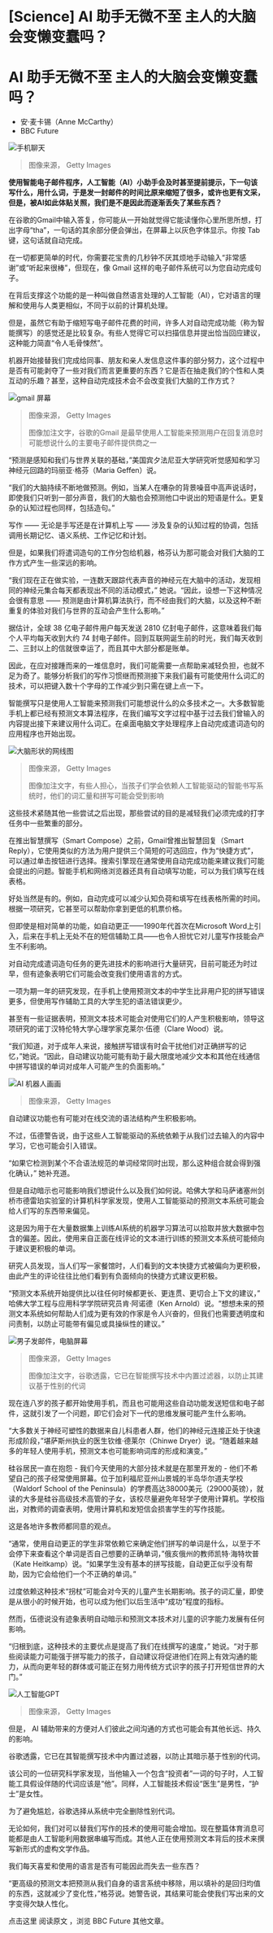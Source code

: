 # [Science] AI 助手无微不至 主人的大脑会变懒变蠢吗？

#  AI 助手无微不至 主人的大脑会变懒变蠢吗？

  * 安·麦卡锡（Anne McCarthy） 
  * BBC Future 


![手机聊天](_128830008_bd075096-8b2b-40d5-b991-f1a45daa552c.jpg)

> 图像来源，  Getty Images

**使用智能电子邮件程序，人工智能（AI）小助手会及时甚至提前提示，下一句该写什么，用什么词，于是发一封邮件的时间比原来缩短了很多，或许也更有文采，但是，被AI如此体贴关照，我们是不是因此而逐渐丢失了某些东西？**

在谷歌的Gmail中输入答复，你可能从一开始就觉得它能读懂你心里所思所想，打出字母“tha”，一句话的其余部分便会弹出，在屏幕上以灰色字体显示。你按 Tab 键，这句话就自动完成。

在一切都更简单的时代，你需要花宝贵的几秒钟不厌其烦地手动输入“非常感谢”或“听起来很棒”，但现在，像 Gmail 这样的电子邮件系统可以为您自动完成句子。

在背后支撑这个功能的是一种叫做自然语言处理的人工智能（AI），它对语言的理解和使用与人类更相似，不同于以前的计算机处理。

但是，虽然它有助于缩短写电子邮件花费的时间，许多人对自动完成功能（称为智能撰写）的感觉还是比较复杂。有些人觉得它可以扫描信息并提出恰当回应建议，这种能力简直“令人毛骨悚然”。

机器开始接替我们完成给同事、朋友和亲人发信息这件事的部分努力，这个过程中是否有可能剥夺了一些对我们而言更重要的东西？它是否在抽走我们的个性和人类互动的乐趣？甚至，这种自动完成技术会不会改变我们大脑的工作方式？

![gmail 屏幕](_128830012_5d626091-6469-4b1d-8964-3fdd61dba9c4.jpg)

> 图像来源，  Getty Images
>
> 图像加注文字，谷歌的Gmail 是最早使用人工智能来预测用户在回复消息时可能想说什么的主要电子邮件提供商之一

“预测是感知和我们与世界关联的基础，”美国宾夕法尼亚大学研究听觉感知和学习神经元回路的玛丽亚·格芬（Maria Geffen）说。

“我们的大脑持续不断地做预测。例如，当某人在嘈杂的背景噪音中高声说话时，即使我们只听到一部分声音，我们的大脑也会预测他口中说出的短语是什么。更复杂的认知过程也同样，包括造句。”

写作 —— 无论是手写还是在计算机上写 —— 涉及复杂的认知过程的协调，包括调用长期记忆、语义系统、工作记忆和计划。

但是，如果我们将遣词造句的工作分包给机器，格芬认为那可能会对我们大脑的工作方式产生一些深远的影响。

“我们现在正在做实验，一连数天跟踪代表声音的神经元在大脑中的活动，发现相同的神经元集合每天都表现出不同的活动模式，” 她说。“因此，设想一下这种情况会很有意思 —— 预测是由计算机算法执行，而不经由我们的大脑，以及这种不断重复的体验对我们与世界的互动会产生什么影响。”

据估计，全球 38 亿电子邮件用户每天发送 2810 亿封电子邮件，这意味着我们每个人平均每天收到大约 74 封电子邮件。回到互联网诞生前的时光，我们每天收到二、三封以上的信就很幸运了，而且其中大部分都是账单。

因此，在应对接踵而来的一堆信息时，我们可能需要一点帮助来减轻负担，也就不足为奇了。能够分析我们的写作习惯继而预测接下来我们最有可能使用什么词汇的技术，可以把键入数十个字母的工作减少到只需在键上点一下。

智能撰写只是使用人工智能来预测我们可能想说什么的众多技术之一。大多数智能手机上都已经有预测文本算法程序，在我们编写文字过程中基于过去我们曾输入的内容提出接下来建议用什么词汇。在桌面电脑文字处理程序上自动完成遣词造句的应用程序也开始出现。

![大脑形状的网线图](_128830010_df082f4a-59f4-45c4-a917-e0757a9cadf5.jpg)

> 图像来源，  Getty Images
>
> 图像加注文字，有些人担心，当孩子们学会依赖人工智能驱动的智能书写系统时，他们的词汇量和拼写可能会受到影响

这些技术紧随其他一些尝试之后出现，那些尝试的目的是减轻我们必须完成的打字任务中一些繁重的部分。

在推出智慧撰写（Smart Compose）之前，Gmail曾推出智慧回复（Smart Reply），它使用类似的方法为用户提供三个简短的可选回应，作为“快捷方式”，可以通过单击按钮进行选择。搜索引擎现在通常使用自动完成功能来建议我们可能会提出的问题。智能手机和网络浏览器还具有自动填写功能，可以为我们填写在线表格。

好处当然是有的。例如，自动完成可以减少认知负荷和填写在线表格所需的时间。根据一项研究，它甚至可以帮助你拿到更低的机票价格。

但即使是相对简单的功能，如自动更正——1990年代首次在Microsoft Word上引入，后来在手机上无处不在的短信辅助工具——也令人担忧它对儿童写作技能会产生不利影响。

对自动完成遣词造句任务的更先进技术的影响进行大量研究，目前可能还为时过早，但有迹象表明它们可能会改变我们使用语言的方式。

一项为期一年的研究发现，在手机上使用预测文本的中学生比非用户犯的拼写错误更多，但使用写作辅助工具的大学生犯的语法错误更少。

甚至有一些证据表明，预测文本技术可能会对使用它们的人产生积极影响，领导这项研究的诺丁汉特伦特大学心理学家克莱尔·伍德（Clare Wood）说。

“我们知道，对于成年人来说，接触拼写错误有时会干扰他们对正确拼写的记忆，”她说。“因此，自动建议功能可能有助于最大限度地减少文本和其他在线通信中拼写错误的单词对成年人可能产生的负面影响。”

![AI 机器人画画](_128830009_3d5082df-6fee-49c3-999f-a979555c9ee4.jpg)

> 图像来源，  Getty Images

自动建议功能也有可能对在线交流的语法结构产生积极影响。

不过，伍德警告说，由于这些人工智能驱动的系统依赖于从我们过去输入的内容中学习，它也可能会引入错误。

“如果它检测到某个不合语法规范的单词经常同时出现，那么这种组合就会得到强化确认，” 她补充道。

但是自动暗示也可能影响我们想说什么以及我们如何说。哈佛大学和马萨诸塞州剑桥市德雷珀实验室的计算机科学家发现，使用人工智能驱动的预测文本系统可能会给人们写的东西带来偏见。

这是因为用于在大量数据集上训练AI系统的机器学习算法可以拾取并放大数据中包含的偏差。因此，使用来自正面在线评论的文本进行训练的预测文本系统可能倾向于建议更积极的单词。

研究人员发现，当人们写一家餐馆时，人们看到的文本快捷方式被偏向为更积极，由此产生的评论往往比他们看到有负面倾向的快捷方式建议更积极。

“预测文本系统开始提供比以往任何时候都更长、更连贯、更切合上下文的建议，” 哈佛大学工程与应用科学学院研究员肯·阿诺德（Ken Arnold）说。“想想未来的预测文本系统如何帮助人们成为更有效的作家是令人兴奋的，但我们也需要透明度和问责制，以防止可能带有偏见或具操纵性的建议。”

![男子发邮件，电脑屏幕](_128830014_f5c76e7d-8a4c-4bd1-8b41-6d9dec5c767c.jpg)

> 图像来源，  Getty Images
>
> 图像加注文字，谷歌透露，它已在智能撰写技术中内置过滤器，以防止其建议基于性别的代词

现在连八岁的孩子都开始使用手机，而且也可能用这些自动功能发送短信和电子邮件，这就引发了一个问题，即它们会对下一代的思维发展可能产生什么影响。

“大多数关于神经可塑性的数据来自儿科患者人群，他们的神经元连接正处于快速形成阶段，”堪萨斯州执业的医生钦维·德莱尔（Chinwe Dryer）说。“随着越来越多的年轻人使用手机，预测文本也可能影响词库的形成和演变。”

硅谷居民一直在抱怨 - 我们今天使用的大部分技术就是在那里开发的 - 他们不希望自己的孩子经常使用屏幕。位于加利福尼亚州山景城的半岛华尔道夫学校（Waldorf School of the Peninsula）的学费高达38000美元（29000英镑），就读的大多是硅谷高级技术高管的子女，该校尽量避免年轻学子使用计算机。学校指出，对教师的调查表明，使用计算机和发短信会损害学生的写作技能。

这是各地许多教师都同意的观点。

“通常，使用自动更正的学生非常依赖它来确定他们拼写的单词是什么，以至于不会停下来查看这个单词是否自己想要的正确单词，”俄亥俄州的教师凯特·海特坎普（Kate Heitkamp）说。“如果学生没有基本的拼写技能，自动更正似乎没有帮助，因为它会给他们一个不正确的单词。”

过度依赖这种技术“拐杖”可能会对今天的儿童产生长期影响。孩子的词汇量，即使是从很小的时候开始，也可以成为他们以后生活中“成功”程度的指标。

然而，伍德说没有迹象表明自动暗示和预测文本技术对儿童的识字能力发展有任何影响。

“归根到底，这种技术的主要优点是提高了我们在线撰写的速度，” 她说。“对于那些阅读能力可能强于拼写能力的孩子，自动建议将促进他们在网上有效沟通的能力，从而向更年轻的群体或可能正在努力用传统方式识字的孩子打开短信世界的大门。”

![人工智能GPT](_128830016_c6c77bfe-437f-49cb-b6ba-123b2041a8eb.jpg)

> 图像来源，  Getty Images

但是， AI 辅助带来的方便对人们彼此之间沟通的方式也可能会有其他长远、持久的影响。

谷歌透露，它已在其智能撰写技术中内置过滤器，以防止其暗示基于性别的代词。

该公司的一位研究科学家发现，当他输入一个包含“投资者”一词的句子时，人工智能工具假设伴随的代词应该是“他”。同样，人工智能技术假设“医生”是男性，“护士”是女性。

为了避免尴尬，谷歌选择从系统中完全删除性别代词。

无论如何，我们对可以替我们写作的技术的使用可能会增加。现在整篇体育消息可能都是由人工智能利用数据串编写而成。其他人正在使用预测文本背后的技术来撰写新形式的虚构文学作品。

我们每天喜爱和使用的语言是否有可能因此而失去一些东西？

“更高级的预测文本把预测从我们自身的语言系统中移除，用以填补的是回归均值的东西，这就减少了变化性，”格芬说。她警告说，其结果可能会使我们写出来的文字变得欠缺人性化。

点击这里 阅读原文  ，浏览 BBC Future  其他文章。


